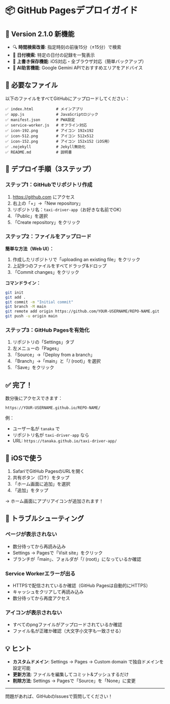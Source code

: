 # 📦 GitHub Pagesデプロイガイド

## 🎉 Version 2.1.0 新機能

- 🔍 **時間検索改善**: 指定時刻の前後15分（±15分）で検索
- 📅 **日付検索**: 特定の日付の記録を一覧表示
- 💾 **上書き保存機能**: iOS対応・全ブラウザ対応（簡単バックアップ）
- 🤖 **AI助言機能**: Google Gemini APIでおすすめエリアをアドバイス

## 🎯 必要なファイル

以下のファイルをすべてGitHubにアップロードしてください：

```
✅ index.html          # メインアプリ
✅ app.js              # JavaScriptロジック
✅ manifest.json       # PWA設定
✅ service-worker.js   # オフライン対応
✅ icon-192.png        # アイコン 192x192
✅ icon-512.png        # アイコン 512x512
✅ icon-152.png        # アイコン 152x152（iOS用）
✅ .nojekyll           # Jekyll無効化
✅ README.md           # 説明書
```

## 🚀 デプロイ手順（3ステップ）

### ステップ1：GitHubでリポジトリ作成

1. https://github.com にアクセス
2. 右上の「+」→「New repository」
3. リポジトリ名：`taxi-driver-app`（お好きな名前でOK）
4. 「Public」を選択
5. 「Create repository」をクリック

### ステップ2：ファイルをアップロード

**簡単な方法（Web UI）：**

1. 作成したリポジトリで「uploading an existing file」をクリック
2. 上記9つのファイルをすべてドラッグ&ドロップ
3. 「Commit changes」をクリック

**コマンドライン：**

```bash
git init
git add .
git commit -m "Initial commit"
git branch -M main
git remote add origin https://github.com/YOUR-USERNAME/REPO-NAME.git
git push -u origin main
```

### ステップ3：GitHub Pagesを有効化

1. リポジトリの「Settings」タブ
2. 左メニューの「Pages」
3. 「Source」→「Deploy from a branch」
4. 「Branch」→「main」と「/ (root)」を選択
5. 「Save」をクリック

## ✅ 完了！

数分後にアクセスできます：

```
https://YOUR-USERNAME.github.io/REPO-NAME/
```

例：
- ユーザー名が `tanaka` で
- リポジトリ名が `taxi-driver-app` なら
- URL: `https://tanaka.github.io/taxi-driver-app/`

## 📱 iOSで使う

1. SafariでGitHub PagesのURLを開く
2. 共有ボタン（□↑）をタップ
3. 「ホーム画面に追加」を選択
4. 「追加」をタップ

→ ホーム画面にアプリアイコンが追加されます！

## 🔧 トラブルシューティング

### ページが表示されない

- 数分待ってから再読み込み
- Settings → Pagesで「Visit site」をクリック
- ブランチが「main」、フォルダが「/ (root)」になっているか確認

### Service Workerエラーが出る

- HTTPSで配信されているか確認（GitHub Pagesは自動的にHTTPS）
- キャッシュをクリアして再読み込み
- 数分待ってから再度アクセス

### アイコンが表示されない

- すべてのpngファイルがアップロードされているか確認
- ファイル名が正確か確認（大文字小文字も一致させる）

## 💡 ヒント

- **カスタムドメイン**: Settings → Pages → Custom domain で独自ドメインを設定可能
- **更新方法**: ファイルを編集してコミット&プッシュするだけ
- **削除方法**: Settings → Pagesで「Source」を「None」に変更

---

問題があれば、GitHubのIssuesで質問してください！
